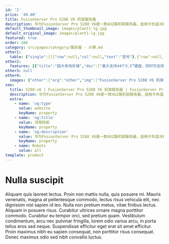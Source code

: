 ```yaml
---
id: '1'
price: '49.40'
title: FusionServer Pro 5288 V6 机架服务器
description: 华为FusionServer Pro 5288 V6是一款4U2路机架服务器，适用于热温冷数据分级部署、历史数据归档等业务需求，凭借高效设计，在确保卓越计算性能的同时，提供灵活、超大容量的本地存储扩展能力，降低数据存储成本。5288 V6在4U空间里可配置2路英特尔®至强®可扩展处理器、32条DDR4内存及44*3.5" +4*NVMe SSD）的本地存储资源。集成DEMT智能功耗管理、FDM智能故障管理等专利技术，可选配华为FusionDirector全生命周期管理软件，能够有效降低运营成本、提升投资回报。
default_thumbnail_image: images/plant1-lg.jpg
default_original_image: images/plant1-lg.jpg
featured: true
order: 286
category: src/pages/category/服务器 - 计算.md
other1: 
  table: {"single":[[{"row":null,"col":null,"text":"型号"},{"row":null,"col":"3","text":"FusionServer Pro 5288 V6"}],[{"row":null,"col":null,"text":"形态"},{"row":null,"col":"3","text":"4U 机架服务器"}],[{"row":null,"col":null,"text":"处理器"},{"row":null,"col":"3","text":"1/2个第三代英特尔®至强®可扩展处理器（Ice Lake）（8300/6300/5300/4300系列），最高270W"}],[{"row":null,"col":null,"text":"芯片组"},{"row":null,"col":"3","text":"Intel® C621A"}],[{"row":null,"col":null,"text":"内存"},{"row":null,"col":"3","text":"32个DDR4内存插槽，最高3200MT/s；最多16条英特尔®傲腾™持久内存200系列，最高3200MT/s"}],[{"row":null,"col":null,"text":"本地存储"},{"row":null,"col":"3","text":"支持多种不同的硬盘配置，硬盘支持热插拔：\n• 可配置36-44个3.5英寸SAS/SATA硬盘，同时可配置4个NVMe SSD\n• 可配置24个3.5英寸SAS/SATA前置硬盘\n• 可配置4个3.5英寸SAS/SATA内置硬盘\n• 可配置16个3.5英寸SAS/SATA+4个2.5英寸SAS/SATA/NVMe后置硬盘\n• 可配置12个3.5英寸SAS/SATA+8个2.5英寸后置硬盘（4个2.5英寸硬盘+4个2.5英寸SAS/SATA/NVMe）\n支持Flash存储：\n• 双M.2 SSDs"}],[{"row":null,"col":null,"text":"RAID支持"},{"row":null,"col":"3","text":"可选配支持RAID0、1、5、50、6、60等，支持Cache超级电容保护，提供RAID级别迁移、磁盘漫游、自诊断、Web远程设置等功能，支持多种网络扩展能力"}],[{"row":null,"col":null,"text":"网络"},{"row":null,"col":"3","text":"OCP 3.0网卡\n• 2个FLEX IO插卡槽位分别支持2个OCP 3.0网卡，支持按需选配。\n• 支持多种OCP 3.0网卡。\n• 支持热插拔。"}],[{"row":null,"col":null,"text":"PCIe扩展"},{"row":null,"col":"3","text":"最多11个PCIe 4.0扩展槽位，包括1个RAID卡专用的PCIe扩展槽位，2个OPC3.0专用FLEX IO扩展槽位，8个标准PCIe4.0扩展槽位"}],[{"row":null,"col":null,"text":"风扇"},{"row":null,"col":"3","text":"4个热拔插风扇，支持N+1冗余"}],[{"row":null,"col":null,"text":"电源"},{"row":null,"col":"3","text":"可配置2个冗余热插拔电源，支持1+1冗余，可选规格如下：\n• 900W AC白金/钛金电源（输入：100V AC～240V AC或192V DC～288V DC）\n• 1500W AC白金电源\n  1000W（输入：100V AC～127V AC）\n  1500W（输入：200V AC～240V AC或192V DC～288V DC）\n• 2000W AC白金电源\n  1800W（输入：200V AC～220V AC或192V DC～200V DC）\n  2000W（输入：220V AC～240V AC或200V DC～288V DC）"}],[{"row":null,"col":null,"text":"管理"},{"row":null,"col":"3","text":"华为iBMC芯片集成1个专用管理GE网口，提供全面的故障诊断、自动化运维、硬件安全加固等管理特性\n• iBMC支持Redﬁsh、SNMP、IPMI2.0等标准接口；提供基于HTML5/VNC KVM的远程管理界面；支持监控、诊断、配置、 Agentless及远程控制等带外管理功能，简化管理复杂度\n• 可选配华为FusionDirector管理软件，提供五大智能等高级管理特性，实现全生命周期智能化、自动化、可视化、精细化管理"}],[{"row":null,"col":null,"text":"操作系统"},{"row":null,"col":"3","text":"Microsoft Windows Server、SUSE Linux Enterprise Server、VMware ESXi、Red Hat Enterprise Linux、CentOS、Oracle Ubuntu、Debian、openEuler等"}],[{"row":null,"col":null,"text":"安全特性"},{"row":null,"col":"3","text":"支持加电密码、管理员密码、TPM 2.0、安全面板 、安全启动、开盖检测等安全特性"}],[{"row":null,"col":null,"text":"工作温度"},{"row":null,"col":"3","text":"工作温度：5℃～40℃（41ºF～104ºF）（符合ASHRAE Class A1/A2/A3）"}],[{"row":null,"col":null,"text":"产品认证"},{"row":null,"col":"3","text":"CE、UL、CCC、FCC、VCCI、RoHS等"}],[{"row":null,"col":null,"text":"安装套件"},{"row":null,"col":"3","text":"支持L型滑道、可伸缩滑道、抱轨"}],[{"row":null,"col":null,"text":"尺寸(高x宽x深)"},{"row":null,"col":"3","text":"机箱尺寸：175 mm×447 mm×790 mm"}]]}
other2:
  features: [{"title":"超大本地存储","dec":["最大支持44个3.5”硬盘，同时可支持4*NVMe，满足温冷数据存储及高速存储介质需求"]},{"title":"超强视频分析存储","dec":["支持8个半高半长GPU卡加速卡，最高提供640路FHD视频分析，同时可支持36*3.5”硬盘，满足视频分析和大容量存储需求"]},{"title":"多样灵活扩展","dec":["2个OCP3.0网卡，可热插拔\n11个PCIe 4.0 扩展插槽\n2个M.2 SSD，热插拔，硬RAID"]}]
other3: null
other4:
  images: {"other":{"org":"other","img":["FusionServer Pro 5288 V6 机架服务器.png"]}}
seo:
  title: 5288-v6 | FusionServer Pro 5288 V6 机架服务器 | FusionServer Pro机架服务器 | FusionServer Pro智能服务器 | 服务器 - 计算 | 数据中心
  description: 华为FusionServer Pro 5288 V6是一款4U2路机架服务器，适用于热温冷数据分级部署、历史数据归档等业务需求，凭借高效设计，在确保卓越计算性能的同时，提供灵活、超大容量的本地存储扩展能力，降低数据存储成本。5288 V6在4U空间里可配置2路英特尔®至强®可扩展处理器、32条DDR4内存及44*3.5" +4*NVMe SSD）的本地存储资源。集成DEMT智能功耗管理、FDM智能故障管理等专利技术，可选配华为FusionDirector全生命周期管理软件，能够有效降低运营成本、提升投资回报。
  extra:
    - name: 'og:type'
      value: website
      keyName: property
    - name: 'og:title'
      value: 河南网田
      keyName: property
    - name: 'og:description'
      value: 华为FusionServer Pro 5288 V6是一款4U2路机架服务器，适用于热温冷数据分级部署、历史数据归档等业务需求，凭借高效设计，在确保卓越计算性能的同时，提供灵活、超大容量的本地存储扩展能力，降低数据存储成本。5288 V6在4U空间里可配置2路英特尔®至强®可扩展处理器、32条DDR4内存及44*3.5" +4*NVMe SSD）的本地存储资源。集成DEMT智能功耗管理、FDM智能故障管理等专利技术，可选配华为FusionDirector全生命周期管理软件，能够有效降低运营成本、提升投资回报。
      keyName: property
    - name: Robots
      value: all
template: product
---
```


# Nulla suscipit

Aliquam quis laoreet lectus. Proin non mattis nulla, quis posuere mi. Mauris venenatis, magna at pellentesque commodo, lectus risus vehicula elit, nec dignissim nisl sapien id leo. Nulla non pretium metus, vitae finibus lectus. Aliquam in posuere risus. Curabitur ultrices ornare magna porttitor commodo. Curabitur eu tempor orci, sed pretium quam. Vestibulum condimentum, arcu nec pulvinar fringilla, lorem odio varius arcu, in porta tellus eros sed neque. Suspendisse efficitur eget erat sit amet efficitur. Proin maximus nibh eu sapien consequat, non porttitor risus consequat. Donec maximus odio sed nibh convallis luctus.